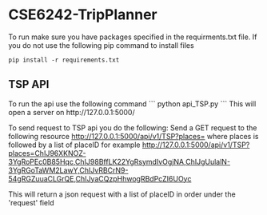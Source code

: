 # CSE6242-TripPlanner
To run make sure you have packages specified in the requirments.txt file. If you do not use the following pip command to install files
```
pip install -r requirements.txt
```
<h2>TSP API</h2>
To run the api use the following command
```
python api_TSP.py
```
This will open a server on http://127.0.0.1:5000/

To send request to TSP api you do the following:
Send a GET request to the following resource
http://127.0.0.1:5000/api/v1/TSP?places=
where places is followed by a list of placeID for example
http://127.0.0.1:5000/api/v1/TSP?places=ChIJ96XKNOZ-3YgRoPEc0B85Hqc,ChIJ98BffLK22YgRsymdIvOgjNA,ChIJgUulalN-3YgRGoTaWM2LawY,ChIJvRBCrN9-54gRGZuuaCLGrQE,ChIJyaCQzpHhwogRBdPcZI6UOyc

This will return a json request with a list of placeID in order under the 'request' field
